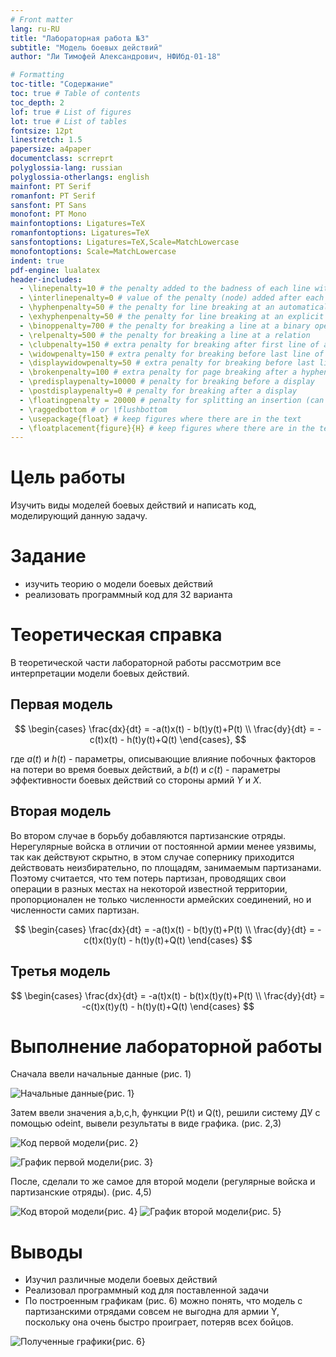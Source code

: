 ```yaml
---
# Front matter
lang: ru-RU
title: "Лабораторная работа №3"
subtitle: "Модель боевых действий"
author: "Ли Тимофей Александрович, НФИбд-01-18"

# Formatting
toc-title: "Содержание"
toc: true # Table of contents
toc_depth: 2
lof: true # List of figures
lot: true # List of tables
fontsize: 12pt
linestretch: 1.5
papersize: a4paper
documentclass: scrreprt
polyglossia-lang: russian
polyglossia-otherlangs: english
mainfont: PT Serif
romanfont: PT Serif
sansfont: PT Sans
monofont: PT Mono
mainfontoptions: Ligatures=TeX
romanfontoptions: Ligatures=TeX
sansfontoptions: Ligatures=TeX,Scale=MatchLowercase
monofontoptions: Scale=MatchLowercase
indent: true
pdf-engine: lualatex
header-includes:
  - \linepenalty=10 # the penalty added to the badness of each line within a paragraph (no associated penalty node) Increasing the value makes tex try to have fewer lines in the paragraph.
  - \interlinepenalty=0 # value of the penalty (node) added after each line of a paragraph.
  - \hyphenpenalty=50 # the penalty for line breaking at an automatically inserted hyphen
  - \exhyphenpenalty=50 # the penalty for line breaking at an explicit hyphen
  - \binoppenalty=700 # the penalty for breaking a line at a binary operator
  - \relpenalty=500 # the penalty for breaking a line at a relation
  - \clubpenalty=150 # extra penalty for breaking after first line of a paragraph
  - \widowpenalty=150 # extra penalty for breaking before last line of a paragraph
  - \displaywidowpenalty=50 # extra penalty for breaking before last line before a display math
  - \brokenpenalty=100 # extra penalty for page breaking after a hyphenated line
  - \predisplaypenalty=10000 # penalty for breaking before a display
  - \postdisplaypenalty=0 # penalty for breaking after a display
  - \floatingpenalty = 20000 # penalty for splitting an insertion (can only be split footnote in standard LaTeX)
  - \raggedbottom # or \flushbottom
  - \usepackage{float} # keep figures where there are in the text
  - \floatplacement{figure}{H} # keep figures where there are in the text
---
```


# Цель работы

Изучить виды моделей боевых действий и написать код, моделирующий данную задачу.

# Задание

- изучить теорию о модели боевых действий
- реализовать программный код для 32 варианта

# Теоретическая справка

В теоретической части лабораторной работы рассмотрим все интерпретации модели боевых действий.

## Первая модель

$$ \begin{cases}
\frac{dx}{dt} =  -a(t)x(t) - b(t)y(t)+P(t)
\\
\frac{dy}{dt} =  -c(t)x(t) - h(t)y(t)+Q(t)
\end{cases},
$$

где $a(t)$ и $h(t)$ - параметры, описывающие влияние побочных факторов на потери во время боевых действий, а $b(t)$ и $c(t)$ - параметры эффективности боевых действий со стороны армий $Y$ и $X$.

## Вторая модель

Во втором случае в борьбу добавляются партизанские отряды. Нерегулярные войска в отличии от постоянной армии менее уязвимы, так как действуют скрытно, в этом случае сопернику приходится действовать неизбирательно, по площадям, занимаемым партизанами. Поэтому считается, что тем потерь партизан, проводящих свои операции в разных местах на некоторой известной территории, пропорционален не только численности армейских соединений, но и численности самих партизан.

$$ \begin{cases}
\frac{dx}{dt} =  -a(t)x(t) - b(t)y(t)+P(t)
\\
\frac{dy}{dt} =  -c(t)x(t)y(t) - h(t)y(t)+Q(t)
\end{cases}
$$

## Третья модель

$$ \begin{cases}
\frac{dx}{dt} =  -a(t)x(t) - b(t)x(t)y(t)+P(t)
\\
\frac{dy}{dt} =  -c(t)x(t)y(t) - h(t)y(t)+Q(t)
\end{cases}
$$

# Выполнение лабораторной работы

Сначала ввели начальные данные (рис. 1)

![Начальные данные](images/code1.png){рис. 1}

Затем ввели значения a,b,c,h, функции P(t) и Q(t), решили систему ДУ с помощью odeint, вывели результаты в виде графика. (рис. 2,3)

![Код первой модели](images/code2.png){рис. 2}

![График первой модели](images/res1.png){рис. 3}

После, сделали то же самое для второй модели (регулярные войска и партизанские отряды). (рис. 4,5)

![Код второй модели](images/code3.png){рис. 4}
![График второй модели](images/res2.png){рис. 5}

# Выводы

  - Изучил различные модели боевых действий
  - Реализовал программный код для поставленной задачи
  - По построенным графикам (рис. 6) можно понять, что модель с партизанскими отрядами совсем не выгодна для армии Y, поскольку она очень быстро проиграет, потеряв всех бойцов.
 
 ![Полученные графики](images/res.png){рис. 6}
